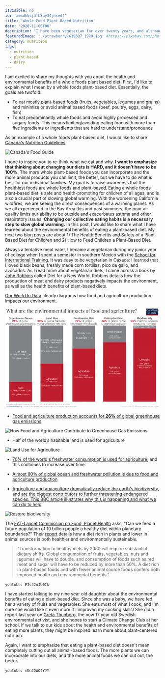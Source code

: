 ```yaml
---
isVisible: no
id: 'amsdhksjdfh8uy34jnsedf'
title: 'Whole Food Plant Based Nutrition'
date: '2020-11-08T00'
description: 'I have been vegetarian for over twenty years, and although I knew that a fully plant-based diet was best for the environment, I always thought it was nutritionally incomplete.  It always seemed too impossible to have a healthy and balanced diet without any animal products. I recently took a course in plant-based nutrition and now feel confident being plant-based for myself and my family, and recommending plant-based diets for children'
featuredImage: './strawberry-619397_1920.jpg' #https://pixabay.com/photos/strawberry-show-red-finger-hand-619397/
category: nutrition
tags:
  - nutrition
  - plant-based
  - dairy
---
```


I am excited to share my thoughts with you about the health and environmental benefits of a whole foods plant based diet! First, I'd like to explain what I mean by a whole foods plant-based diet. Essentially, the goals are twofold:

- To eat mostly plant-based foods (fruits, vegetables, legumes and grains) and minimize or avoid animal based foods (beef, poultry, eggs, dairy, fish)
- To eat predominantly whole foods and avoid highly processed and sugary foods. This means limiting/avoiding eating food with more than five ingredients or ingredients that are hard to understand/pronounce

As an example of a whole foods plant-based diet, I would like to share [Canada's Nutrition Guidelines](https://food-guide.canada.ca/en/):

![Canada's Food Guide](https://food-guide.canada.ca/static/assets/visual_en.png)

I hope to inspire you to re-think what we eat and why. **I want to emphasize that thinking about changing our diets is HARD, and it doesn’t have to be 100%.** The more whole plant-based foods you can incorporate and the more animal products you can limit, the better, but we have to do what is best for our individual families. My goal is to raise awareness that the healthiest foods are whole foods and plant-based. Eating a whole foods plant-based diet is safe and health-promoting for children of all ages, and is also a crucial part of slowing global warming. With the worsening California wildfires, we are seeing the direct consequences of a warming planet. As we all experienced in the Bay Area this and past summers, the poor air quality limits our ability to be outside and exacerbates asthma and other respiratory issues. **Changing our collective eating habits is a necessary step to slow global warming.** In this post, I would like to share what I have learned about the environmental benefits of eating a plant-based diet. My next two blog posts are about 1) The Health Benefits and Safety of a Plant-Based Diet for Children and 2) How to Feed Children a Plant-Based Diet.

Always a tentative meat eater, I became a vegetarian during my junior year of college when I spent a semester in southern Mexico with the [School for International Training](https://www.sit.edu/). It was easy to be vegetarian in Oaxaca: I learned that I loved black beans, freshly made corn tortillas, pico de gallo, and avocados. As I read more about vegetarian diets, I came across a book by [John Robbins](https://www.johnrobbins.info/) called Diet for a New World. Robbins details how the production of meat and dairy products negatively impacts the environment, as well as the health benefits of plant-based diets.

[Our World In Data](https://ourworldindata.org/environmental-impacts-of-food) clearly diagrams how food and agriculture production impacts our environment.

![environmental impacts of food](./What-are-the-environmental-impacts-of-agriculture-800x518.png)

- [Food and agriculture production accounts for **26%** of global greenhouse gas emissions](https://ourworldindata.org/food-ghg-emissions)

![How Food and Agriculture Contribute to Greenhouse Gas Emissions](https://ourworldindata.org/uploads/2019/11/How-much-of-GHGs-come-from-food-544x550.png)

- Half of the world’s habitable land is used for agriculture

![Land Use for Agriculture](https://ourworldindata.org/uploads/2020/01/Global-land-use-graphic-800x506.png)

- [70% of the world's freshwater consumption is used for agriculture](https://ourworldindata.org/water-use-stress), and this continues to increase over time.

- [Almost 80% of global ocean and freshwater pollution is due to food and agriculture production](https://foodprint.org/issues/how-industrial-agriculture-affects-our-water/)

- [Agriculture and aquaculture dramatically reduce the earth's biodiversity, and are the biggest contributors to further threatening endangered species. This BBC article illustrates why this is happening and what we can do to help](https://www.bbc.com/news/science-environment-54357899)

![Restore biodiversity](https://ichef.bbci.co.uk/news/800/cpsprodpb/7007/production/_114697682_biodiversity_restore_plan_gra640-nc.png)

The [EAT-Lancet Commission on Food, Planet Health](https://eatforum.org/eat-lancet-commission/) asks, "Can we feed a future population of 10 billion people a healthy diet within planetary boundaries?" Their [report](https://eatforum.org/eat-lancet-commission/eat-lancet-commission-summary-report/) details how a diet rich in plants and lower in animal sources is both healthier and environmentally sustainable.

> "Transformation to healthy diets by 2050 will require substantial dietary shifts. Global consumption of fruits, vegetables, nuts and legumes will have to double, and consumption of foods such as red meat and sugar will have to be reduced by more than 50%. A diet rich in plant-based foods and with fewer animal source foods confers both improved health and environmental benefits."

`youtube: PIc42oIU0Ik`

I have started talking to my nine year old daughter about the environmental benefits of eating a plant-based diet. Since she was a baby, we have fed her a variety of fruits and vegetables. She eats most of what I cook, and I'm sure she would like it even more if I improved my cooking skills! She did a report last year on [Greta Thunberg](https://en.wikipedia.org/wiki/Greta_Thunberg), the now 17 year old Swedish environmental activist, and she hopes to start a Climate Change Club at her school. If we talk to our kids about the health and environmental benefits of eating more plants, they might be inspired learn more about plant-centered nutrition.

Again, I want to emphasize that eating a plant-based diet doesn't mean completely cutting out all animal-based foods. The more plants we can incorporate into our diets, and the more animal foods we can cut out, the better.

`youtube: nUnJQWO4YJY`
